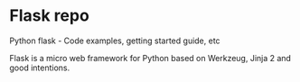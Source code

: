 # Flask repo

Python flask - Code examples, getting started guide, etc 

Flask is a micro web framework for Python based on Werkzeug, Jinja 2 and good intentions.

